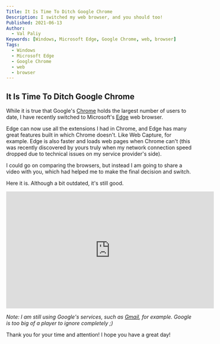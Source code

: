 ```yaml
---
Title: It Is Time To Ditch Google Chrome
Description: I switched my web browser, and you should too!
Published: 2021-06-13
Author:
  - Val Paliy
Keywords: [Windows, Microsoft Edge, Google Chrome, web, browser]
Tags:
  - Windows
  - Microsoft Edge
  - Google Chrome
  - web
  - browser
---
```


## It Is Time To Ditch Google Chrome

While it is true that Google's [Chrome](https://www.google.com/chrome/) holds the largest number of users to date, I have recently switched to Microsoft's [Edge](https://www.microsoft.com/en-us/edge) web browser.

Edge can now use all the extensions I had in Chrome, and Edge has many great features built in which Chrome doesn't. Like Web Capture, for example. Edge is also faster and loads web pages when Chrome can't (this was recently discovered by yours truly when my network connection speed dropped due to technical issues on my service provider's side).

I could go on comparing the browsers, but instead I am going to share a video with you, which had helped me to make the final decision and switch. 

Here it is. Although a bit outdated, it's still good.

<div style="text-align:center;">
<iframe width="560" height="315" src="https://www.youtube.com/embed/v73TaVDWh4s" title="YouTube video player" frameborder="0" allow="accelerometer; autoplay; clipboard-write; encrypted-media; gyroscope; picture-in-picture" allowfullscreen></iframe>
</div>

<i>Note: I am still using Google's services, such as [Gmail](https://gmail.com/), for example. Google is too big of a player to ignore completely ;)</i>

Thank you for your time and attention! I hope you have a great day!